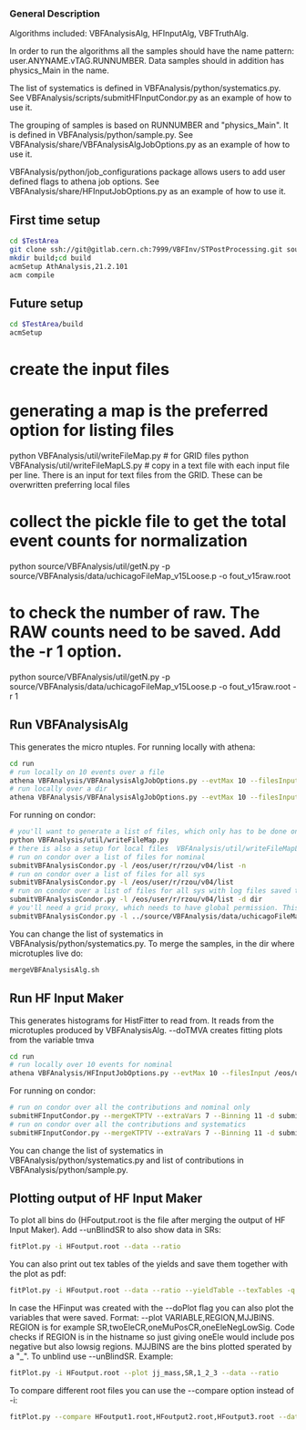 ### General Description ###
Algorithms included: VBFAnalysisAlg, HFInputAlg, VBFTruthAlg.

In order to run the algorithms all the samples should have the name pattern: user.ANYNAME.vTAG.RUNNUMBER. Data samples should in addition has physics_Main in the name.

The list of systematics is defined in VBFAnalysis/python/systematics.py. See VBFAnalysis/scripts/submitHFInputCondor.py as an example of how to use it.

The grouping of samples is based on RUNNUMBER and "physics_Main". It is defined in VBFAnalysis/python/sample.py. See VBFAnalysis/share/VBFAnalysisAlgJobOptions.py as an example of how to use it.

VBFAnalysis/python/job_configurations package allows users to add user defined flags to athena job options. See VBFAnalysis/share/HFInputJobOptions.py as an example of how to use it.


## First time setup ##

```bash
cd $TestArea
git clone ssh://git@gitlab.cern.ch:7999/VBFInv/STPostProcessing.git source/
mkdir build;cd build
acmSetup AthAnalysis,21.2.101
acm compile
```

## Future setup ##
```bash
cd $TestArea/build
acmSetup
```

# create the input files
# generating a map is the preferred option for listing files
python VBFAnalysis/util/writeFileMap.py # for GRID files
python VBFAnalysis/util/writeFileMapLS.py # copy in a text file with each input file per line. There is an input for text files from the GRID. These can be overwritten preferring local files
# collect the pickle file to get the total event counts for normalization
python source/VBFAnalysis/util/getN.py -p source/VBFAnalysis/data/uchicagoFileMap_v15Loose.p -o fout_v15raw.root

# to check the number of raw. The RAW counts need to be saved. Add the -r 1 option.
python source/VBFAnalysis/util/getN.py -p source/VBFAnalysis/data/uchicagoFileMap_v15Loose.p -o fout_v15raw.root -r 1

## Run VBFAnalysisAlg ##
This generates the micro ntuples.
For running locally with athena:
```bash
cd run
# run locally on 10 events over a file
athena VBFAnalysis/VBFAnalysisAlgJobOptions.py --evtMax 10 --filesInput /eos/user/r/rzou/v04/user.othrif.v04.364162.Sherpa_221_NNPDF30NNLO_Wmunu_MAXHTPTV140_280_CVetoBVeto.e5340_s3126_r9364_r9315_p3575_MiniNtuple.root/user.othrif.14790250._000001.MiniNtuple.root - --currentVariation Nominal
# run locally over a dir
athena VBFAnalysis/VBFAnalysisAlgJobOptions.py --evtMax 10 --filesInput /eos/user/r/rzou/v04/user.othrif.v04.364106.Sherpa_221_NNPDF30NNLO_Zmumu_MAXHTPTV140_280_CVetoBVeto.e5271_s3126_r9364_r9315_p3575_MiniNtuple.root/* - --currentVariation Nominal
```
For running on condor:
```bash
# you'll want to generate a list of files, which only has to be done once. give it a comma separated list of input containers
python VBFAnalysis/util/writeFileMap.py
# there is also a setup for local files  VBFAnalysis/util/writeFileMapLS.py
# run on condor over a list of files for nominal
submitVBFAnalysisCondor.py -l /eos/user/r/rzou/v04/list -n
# run on condor over a list of files for all sys
submitVBFAnalysisCondor.py -l /eos/user/r/rzou/v04/list
# run on condor over a list of files for all sys with log files saved to a specific dir
submitVBFAnalysisCondor.py -l /eos/user/r/rzou/v04/list -d dir
# you'll need a grid proxy, which needs to have global permission. This is in the /tmp/x509*. Use the -p option. -l is for the map of the files at chicago on RUCIO
submitVBFAnalysisCondor.py -l ../source/VBFAnalysis/data/uchicagoFileMap.p -n -p /home/schae/testarea/HInv/run/x509up_u20186
```
You can change the list of systematics in VBFAnalysis/python/systematics.py.
To merge the samples, in the dir where microtuples live do:
```bash
mergeVBFAnalysisAlg.sh
```


## Run HF Input Maker ##
This generates histograms for HistFitter to read from. It reads from the microtuples produced by VBFAnalysisAlg.
     --doTMVA creates fitting plots from the variable tmva
```bash
cd run
# run locally over 10 events for nominal
athena VBFAnalysis/HFInputJobOptions.py --evtMax 10 --filesInput /eos/user/r/rzou/v04/microtuples/Z_strongNominal364100_000001.root - --currentVariation Nominal
```
For running on condor:
```bash
# run on condor over all the contributions and nominal only
submitHFInputCondor.py --mergeKTPTV --extraVars 7 --Binning 11 -d submitTest -i /home/schae/testarea/HInv/runSherpa227/v34ATight120/ -n --slc7
# run on condor over all the contributions and systematics
submitHFInputCondor.py --mergeKTPTV --extraVars 7 --Binning 11 -d submitTest -i /home/schae/testarea/HInv/runSherpa227/v34ATight120/ --slc7
```
You can change the list of systematics in VBFAnalysis/python/systematics.py and list of contributions in VBFAnalysis/python/sample.py.

## Plotting output of HF Input Maker ##
To plot all bins do (HFoutput.root is the file after merging the output of HF Input Maker). Add --unBlindSR to also show data in SRs:
```bash
fitPlot.py -i HFoutput.root --data --ratio
```
You can also print out tex tables of the yields and save them together with the plot as pdf:
```bash
fitPlot.py -i HFoutput.root --data --ratio --yieldTable --texTables -q --saveAs pdf
```
In case the HFinput was created with the --doPlot flag you can also plot the variables that were saved. Format: --plot VARIABLE,REGION,MJJBINS. REGION is for example SR,twoEleCR,oneMuPosCR,oneEleNegLowSig. Code checks if REGION is in the histname so just giving oneEle would include pos negative but also lowsig regions. MJJBINS are the bins plotted sperated by a "\_". To unblind use --unBlindSR. Example:
```bash
fitPlot.py -i HFoutput.root --plot jj_mass,SR,1_2_3 --data --ratio
```
To compare different root files you can use the --compare option instead of -i:
```bash
fitPlot.py --compare HFoutput1.root,HFoutput2.root,HFoutput3.root --data --ratio --yieldTable --texTables -q --saveAs png
```

